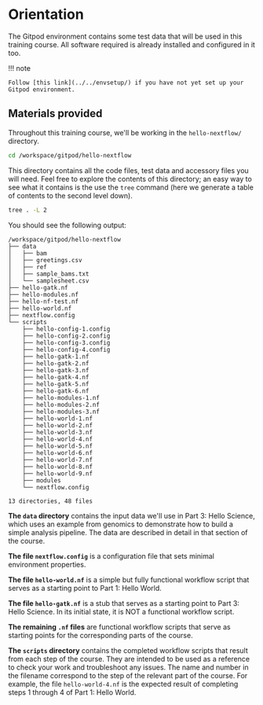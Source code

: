 # Orientation

The Gitpod environment contains some test data that will be used in this training course. All software required is already installed and configured in it too.

!!! note

    Follow [this link](../../envsetup/) if you have not yet set up your Gitpod environment.

## Materials provided

Throughout this training course, we'll be working in the `hello-nextflow/` directory.

```bash
cd /workspace/gitpod/hello-nextflow
```

This directory contains all the code files, test data and accessory files you will need. Feel free to explore the contents of this directory; an easy way to see what it contains is the use the `tree` command (here we generate a table of contents to the second level down).

```bash
tree . -L 2
```

You should see the following output:

```console title="Directory contents"
/workspace/gitpod/hello-nextflow
├── data
│   ├── bam
│   ├── greetings.csv
│   ├── ref
│   ├── sample_bams.txt
│   └── samplesheet.csv
├── hello-gatk.nf
├── hello-modules.nf
├── hello-nf-test.nf
├── hello-world.nf
├── nextflow.config
└── scripts
    ├── hello-config-1.config
    ├── hello-config-2.config
    ├── hello-config-3.config
    ├── hello-config-4.config
    ├── hello-gatk-1.nf
    ├── hello-gatk-2.nf
    ├── hello-gatk-3.nf
    ├── hello-gatk-4.nf
    ├── hello-gatk-5.nf
    ├── hello-gatk-6.nf
    ├── hello-modules-1.nf
    ├── hello-modules-2.nf
    ├── hello-modules-3.nf
    ├── hello-world-1.nf
    ├── hello-world-2.nf
    ├── hello-world-3.nf
    ├── hello-world-4.nf
    ├── hello-world-5.nf
    ├── hello-world-6.nf
    ├── hello-world-7.nf
    ├── hello-world-8.nf
    ├── hello-world-9.nf
    ├── modules
    └── nextflow.config

13 directories, 48 files

```

**The `data` directory** contains the input data we'll use in Part 3: Hello Science, which uses an example from genomics to demonstrate how to build a simple analysis pipeline.
The data are described in detail in that section of the course.

**The file `nextflow.config`** is a configuration file that sets minimal environment properties.

**The file `hello-world.nf`** is a simple but fully functional workflow script that serves as a starting point to Part 1: Hello World.

**The file `hello-gatk.nf`** is a stub that serves as a starting point to Part 3: Hello Science.
In its initial state, it is NOT a functional workflow script.

**The remaining `.nf` files** are functional workflow scripts that serve as starting points for the corresponding parts of the course.

**The `scripts` directory** contains the completed workflow scripts that result from each step of the course. They are intended to be used as a reference to check your work and troubleshoot any issues. The name and number in the filename correspond to the step of the relevant part of the course. For example, the file `hello-world-4.nf` is the expected result of completing steps 1 through 4 of Part 1: Hello World.
